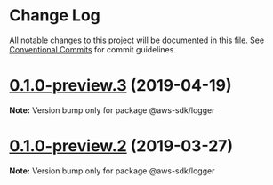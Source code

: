 # Change Log

All notable changes to this project will be documented in this file.
See [Conventional Commits](https://conventionalcommits.org) for commit guidelines.

# [0.1.0-preview.3](https://github.com/aws/aws-sdk-js-v3/compare/@aws-sdk/logger@0.1.0-preview.2...@aws-sdk/logger@0.1.0-preview.3) (2019-04-19)

**Note:** Version bump only for package @aws-sdk/logger





# [0.1.0-preview.2](https://github.com/aws/aws-sdk-js-v3/compare/@aws-sdk/logger@0.1.0-preview.1...@aws-sdk/logger@0.1.0-preview.2) (2019-03-27)

**Note:** Version bump only for package @aws-sdk/logger
